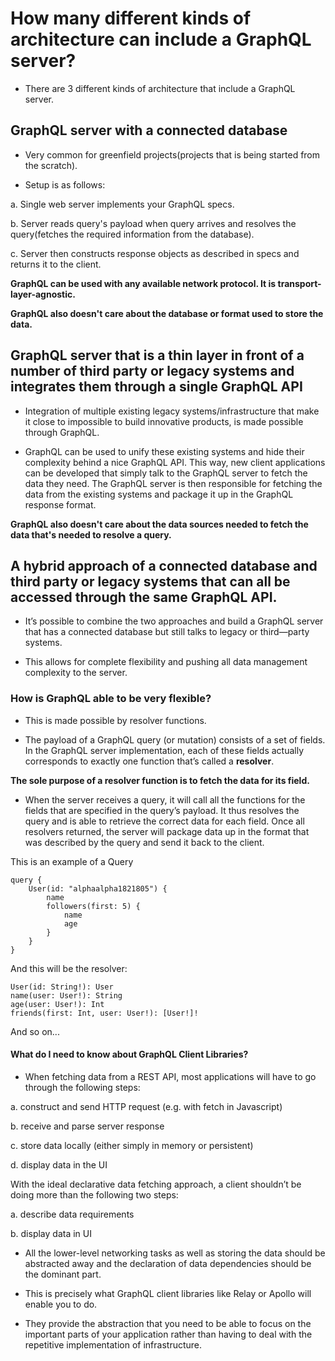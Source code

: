 # How many different kinds of architecture can include a GraphQL server?

- There are 3 different kinds of architecture that include a GraphQL server.

## GraphQL server with a connected database

- Very common for greenfield projects(projects that is being started from the scratch).

- Setup is as follows:

a. Single web server implements your GraphQL specs.

b. Server reads query's payload when query arrives and resolves the query(fetches the required information from the database).

c. Server then constructs response objects as described in specs and returns it to the client.

**GraphQL can be used with any available network protocol. It is transport-layer-agnostic.**

**GraphQL also doesn't care about the database or format used to store the data.**

## GraphQL server that is a thin layer in front of a number of third party or legacy systems and integrates them through a single GraphQL API

- Integration of multiple existing legacy systems/infrastructure that make it close to impossible to build innovative products, is made possible through GraphQL.

- GraphQL can be used to unify these existing systems and hide their complexity behind a nice GraphQL API. This way, new client applications can be developed that simply talk to the GraphQL server to fetch the data they need. The GraphQL server is then responsible for fetching the data from the existing systems and package it up in the GraphQL response format.

**GraphQL also doesn't care about the data sources needed to fetch the data that's needed to resolve a query.**

## A hybrid approach of a connected database and third party or legacy systems that can all be accessed through the same GraphQL API.

- It’s possible to combine the two approaches and build a GraphQL server that has a connected database but still talks to legacy or third—party systems.

- This allows for complete flexibility and pushing all data management complexity to the server.

### How  is GraphQL able to be very flexible?

- This is made possible by resolver functions.

- The payload of a GraphQL query (or mutation) consists of a set of fields. In the GraphQL server implementation, each of these fields actually corresponds to exactly one function that’s called a **resolver**.

**The sole purpose of a resolver function is to fetch the data for its field.**

- When the server receives a query, it will call all the functions for the fields that are specified in the query’s payload. It thus resolves the query and is able to retrieve the correct data for each field. Once all resolvers returned, the server will package data up in the format that was described by the query and send it back to the client.

This is an example of a Query

```
query {
    User(id: "alphaalpha1821805") {
        name 
        followers(first: 5) {
            name
            age
        }
    }
}
```

And this will be the resolver:

```
User(id: String!): User
name(user: User!): String
age(user: User!): Int
friends(first: Int, user: User!): [User!]!
```
And so on...

#### What do I need to know about GraphQL Client Libraries?

- When fetching data from a REST API, most applications will have to go through the following steps:

a. construct and send HTTP request (e.g. with fetch in Javascript)

b. receive and parse server response

c. store data locally (either simply in memory or persistent)

d. display data in the UI

With the ideal declarative data fetching approach, a client shouldn’t be doing more than the following two steps:

a. describe data requirements

b. display data in UI

- All the lower-level networking tasks as well as storing the data should be abstracted away and the declaration of data dependencies should be the dominant part.

- This is precisely what GraphQL client libraries like Relay or Apollo will enable you to do. 

- They provide the abstraction that you need to be able to focus on the important parts of your application rather than having to deal with the repetitive implementation of infrastructure.